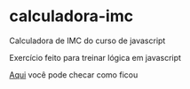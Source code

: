 # calculadora-imc
Calculadora de IMC do curso de javascript

Exercício feito para treinar lógica em javascript


<a href='https://calculadora-imc-bay.vercel.app/'>Aqui<a/> você pode checar como ficou
